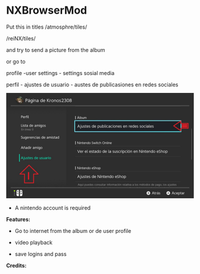 # NXBrowserMod

Put this in titles
/atmosphre/tiles/

/reiNX/tiles/

and try to send a picture from the album

or go to

profile -user settings - settings sosial media

perfil - ajustes de usuario - austes de publicasiones en redes sociales

![alt text](enter.jpg)

* A nintendo account is required

**Features:**

 * Go to internet from the album or de user profile

 * video playback
 
 * save logins and pass
 
**Credits:**
